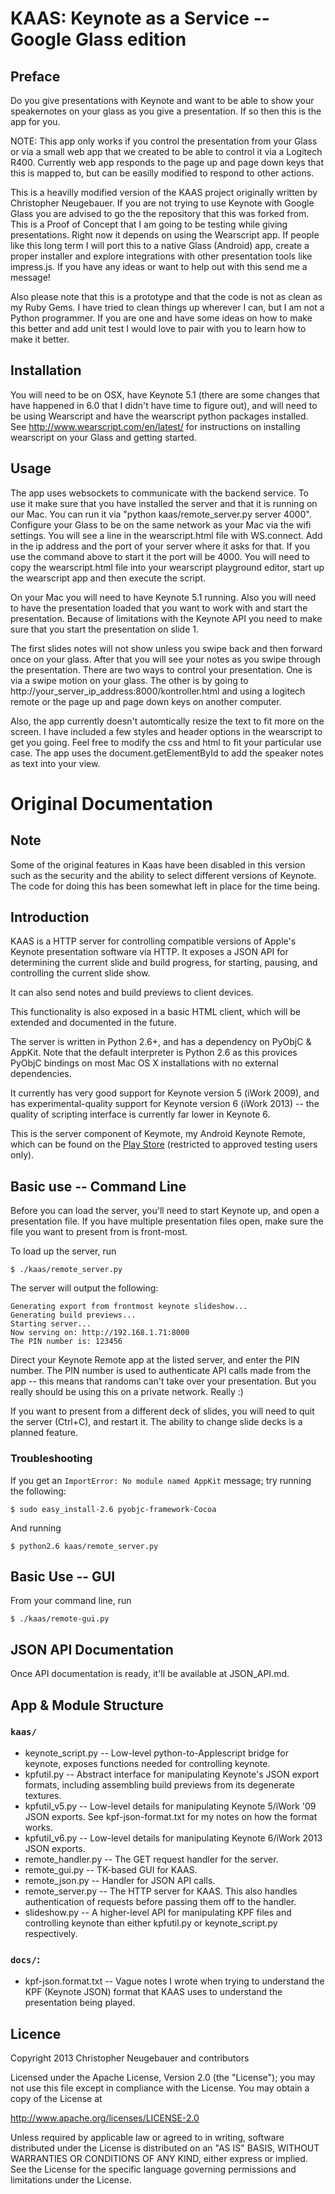 KAAS: Keynote as a Service -- Google Glass edition
==========================


Preface
-------

Do you give presentations with Keynote and want to be able to show your speakernotes on your glass as you give a presentation.  If so then this is the app for you.

NOTE:  This app only works if you control the presentation from your Glass or via a small web app that we created to be able to control it via a Logitech R400.  Currently web app responds to the page up and page down keys that this is mapped to,  but can be easilly modified to respond to other actions.

This is a heavilly modified version of the KAAS project originally written by  Christopher Neugebauer.  If you are not trying to use Keynote with Google Glass you are advised to go the the repository that this was forked from.  This is a Proof of Concept that I am going to be testing while giving presentations.  Right now it depends on using the Wearscript app.  If people like this long term I will port this to a native Glass (Android) app,  create a proper installer and explore integrations with other presentation tools like impress.js.  If you have any ideas or want to help out with this send me a message!

Also please note that this is a prototype and that the code is not as clean as my Ruby Gems.  I have tried to clean things up wherever I can,  but I am not a Python programmer.  If you are one and have some ideas on how to make this better and add unit test I would love to pair with you to learn how to make it better.


Installation
------------
You will need to be on OSX,  have Keynote 5.1 (there are some changes that have happened in 6.0 that I didn't have time to figure out),  and will need to be using Wearscript and have the wearscript python packages installed.  See http://www.wearscript.com/en/latest/ for instructions on installing wearscript on your Glass and getting started.  


Usage
-----

The app uses websockets to communicate with the backend service.  To use it make sure that you have installed the server and that it is running on our Mac.  You can run it via "python kaas/remote_server.py server 4000".  Configure your Glass to be on the same network as your Mac via the wifi settings.  You will see a line in the wearscript.html file with WS.connect.  Add in the ip address and the port of your server where it asks for that.  If you use the command above to start it the port will be 4000. You will need to copy the wearscript.html file into your wearscript playground editor,  start up the wearscript app and then execute the script.

On your Mac you will need to have Keynote 5.1 running.  Also you will need to have the presentation loaded that you want to work with and start the presentation.  Because of limitations with the Keynote API you need to make sure that you start the presentation on slide 1.

The first slides notes will not show unless you swipe back and then forward once on your glass.  After that you will see your notes as you swipe through the presentation.  There are two ways to control your presentation.  One is via a swipe motion on your glass.  The other is by going to http://your_server_ip_address:8000/kontroller.html and using a logitech remote or the page up and page down keys on another computer.  

Also,  the app currently doesn't automtically resize the text to fit more on the screen.  I have included a few styles and header options in the wearscript to get you going.  Feel free to modify the css and html to fit your particular use case.  The app uses the document.getElementById to add the speaker notes as text into your view.


Original Documentation
======================


Note
----

Some of the original features in Kaas have been disabled in this version such as the security and the ability to select different versions of Keynote.  The code for doing this has been somewhat left in place for the time being.


Introduction
------------

KAAS is a HTTP server for controlling compatible versions of Apple's Keynote 
presentation software via HTTP. It exposes a JSON API for determining the current
slide and build progress, for starting, pausing, and controlling the current
slide show.

It can also send notes and build previews to client devices.

This functionality is also exposed in a basic HTML client, which will be 
extended and documented in the future.

The server is written in Python 2.6+, and has a dependency on PyObjC & AppKit.
Note that the default interpreter is Python 2.6 as this provices PyObjC 
bindings on most Mac OS X installations with no external dependencies.

It currently has very good support for Keynote version 5 (iWork 2009), and has 
experimental-quality support for Keynote version 6 (iWork 2013) -- the quality
of scripting interface is currently far lower in Keynote 6.

This is the server component of Keymote, my Android Keynote Remote, which can
be found on the [Play Store](https://play.google.com/store/apps/details?id=net.noogz.keymote)
(restricted to approved testing users only).


Basic use -- Command Line
-------------------------

Before you can load the server, you'll need to start Keynote up, and open a
presentation file. If you have multiple presentation files open, make sure the
file you want to present from is front-most.

To load up the server, run

    $ ./kaas/remote_server.py

The server will output the following:

    Generating export from frontmost keynote slideshow...
    Generating build previews...
    Starting server...
    Now serving on: http://192.168.1.71:8000
    The PIN number is: 123456

Direct your Keynote Remote app at the listed server, and enter the PIN number.
The PIN number is used to authenticate API calls made from the app -- this 
means that randoms can't take over your presentation. But you really should be using
this on a private network. Really :)

If you want to present from a different deck of slides, you will need to quit 
the server (Ctrl+C), and restart it. The ability to change slide decks is a
planned feature.

### Troubleshooting

If you get an `ImportError: No module named AppKit` message; try running the following:

    $ sudo easy_install-2.6 pyobjc-framework-Cocoa

And running 

    $ python2.6 kaas/remote_server.py


Basic Use -- GUI
----------------

From your command line, run

    $ ./kaas/remote-gui.py


JSON API Documentation
----------------------

Once API documentation is ready, it'll be available at JSON_API.md.


App & Module Structure
----------------------

### `kaas/`

- keynote_script.py -- Low-level python-to-Applescript bridge for keynote, 
  exposes functions needed for controlling keynote.
- kpfutil.py -- Abstract interface for manipulating Keynote's JSON export formats, 
  including assembling build previews from its degenerate textures. 
- kpfutil_v5.py -- Low-level details for manipulating Keynote 5/iWork '09 JSON exports.
  See kpf-json-format.txt for my notes on how the format works.
- kpfutil_v6.py -- Low-level details for manipulating Keynote 6/iWork 2013 JSON exports.
- remote_handler.py -- The GET request handler for the server.
- remote_gui.py -- TK-based GUI for KAAS.
- remote_json.py -- Handler for JSON API calls.
- remote_server.py -- The HTTP server for KAAS. This also handles authentication
  of requests before passing them off to the handler.
- slideshow.py -- A higher-level API for manipulating KPF files and controlling
  keynote than either kpfutil.py or keynote_script.py respectively.

### `docs/`:

- kpf-json.format.txt -- Vague notes I wrote when trying to understand the KPF
  (Keynote JSON) format that KAAS uses to understand the presentation being 
  played.


Licence
-------

Copyright 2013 Christopher Neugebauer and contributors

Licensed under the Apache License, Version 2.0 (the "License");
you may not use this file except in compliance with the License.
You may obtain a copy of the License at

   http://www.apache.org/licenses/LICENSE-2.0

Unless required by applicable law or agreed to in writing, software
distributed under the License is distributed on an "AS IS" BASIS,
WITHOUT WARRANTIES OR CONDITIONS OF ANY KIND, either express or implied.
See the License for the specific language governing permissions and
limitations under the License.
